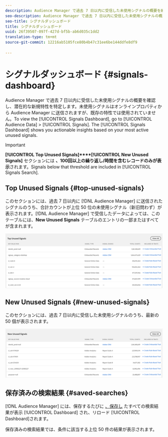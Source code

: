 ```yaml
---
description: Audience Manager で過去 7 日以内に受信した未使用シグナルの概要を確認し、潜在的な新規特性を特定します。未使用シグナルはオンラインプロパティから Audience Manager に送信されますが、既存の特性では使用されていません。シグナルダッシュボードを表示するには、Audience Data／Signals を開きます。シグナルダッシュボードでは、最もアクティブな未使用シグナルに基づいて実用的なインサイトが示されます。
seo-description: Audience Manager で過去 7 日以内に受信した未使用シグナルの概要を確認し、潜在的な新規特性を特定します。未使用シグナルはオンラインプロパティから Audience Manager に送信されますが、既存の特性では使用されていません。シグナルダッシュボードを表示するには、Audience Data／Signals を開きます。シグナルダッシュボードでは、最もアクティブな未使用シグナルに基づいて実用的なインサイトが示されます。
seo-title: シグナルダッシュボード
title: シグナルダッシュボード
uuid: 26f39507-097f-427d-bf5b-ab6d035c1dd2
translation-type: tm+mt
source-git-commit: 12216ab5105fce80b4b47c31ee6be144ddfe8df9

---
```



# シグナルダッシュボード {#signals-dashboard}

Audience Manager で過去 7 日以内に受信した未使用シグナルの概要を確認し、潜在的な新規特性を特定します。未使用シグナルはオンラインプロパティから Audience Manager に送信されますが、既存の特性では使用されていません。To view the [!UICONTROL Signals Dashboard], go to [!UICONTROL Audience Data] &gt; [!UICONTROL Signals]. The [!UICONTROL Signals Dashboard] shows you actionable insights based on your most active unused signals.

>[!IMPORTANT]
>
>**[!UICONTROL Top Unused Signals]****[!UICONTROL New Unused Signals]** セクションには **、100回以上の繰り返し/時間を含むレコードのみが表示**&#x200B;されます。Signals below that threshold are included in [!UICONTROL Signals Search].

## Top Unused Signals {#top-unused-signals}

このセクションには、過去 7 日以内に [!DNL Audience Manager] に送信されたシグナルのうち、合計カウントが上位 50 位の未使用シグナル（新旧問わず）が表示されます。[!DNL Audience Manager] で受信したデータによっては、このテーブルには、**New Unused Signals** テーブルのエントリの一部またはすべてが含まれます。

![](assets/signals-top-unused.png)

## New Unused Signals {#new-unused-signals}

このセクションには、過去 7 日以内に受信した未使用シグナルのうち、最新の 50 個が表示されます。

![](assets/signals-new-unused.png)

## 保存済みの検索結果 {#saved-searches}

[!DNL Audience Manager] には、保存するたびに [、保存し](../../features/data-explorer/data-explorer-signals-search/data-explorer-save-search.md) たすべての検索結果が表示 [!UICONTROL Dashboard] され、リロード [!UICONTROL Dashboard]されます。

保存済みの検索結果では、条件に該当する上位 50 件の結果が表示されます。